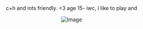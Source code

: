 <center> c+h and ints friendly. <3
age 15- iwc, i like to play and

![Image](https://github.com/user-attachments/assets/0c1a6eef-1650-4682-88e7-05920fa757a5)

